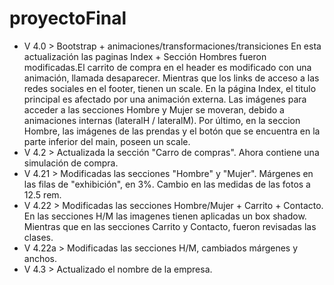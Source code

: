 # proyectoFinal

- V 4.0 > Bootstrap + animaciones/transformaciones/transiciones
En esta actualización las paginas Index + Sección Hombres fueron modificadas.El carrito de compra en el header es modificado con una animación, llamada desaparecer. Mientras que los links de acceso a las redes sociales en el footer, tienen un scale. En la página Index, el titulo principal es afectado por una animación externa. Las imágenes para acceder a las secciones Hombre y Mujer se moveran, debido a animaciones internas (lateralH / lateralM). Por último, en la seccion Hombre, las imágenes de las prendas y el botón que se encuentra en la parte inferior del main, poseen un scale.
- V 4.2 > Actualizada la sección "Carro de compras". Ahora contiene una simulación de compra.
- V 4.21 > Modificadas las secciones "Hombre" y "Mujer". Márgenes en las filas de "exhibición", en 3%. Cambio en las medidas de las fotos a 12.5 rem.
- V 4.22 > Modificadas las secciones Hombre/Mujer + Carrito + Contacto. En las secciones H/M las imagenes tienen aplicadas un box shadow. Mientras que en las secciones Carrito y Contacto, fueron revisadas las clases. 
- V 4.22a > Modificadas las secciones H/M, cambiados márgenes y anchos.
- V 4.3 > Actualizado el nombre de la empresa.

